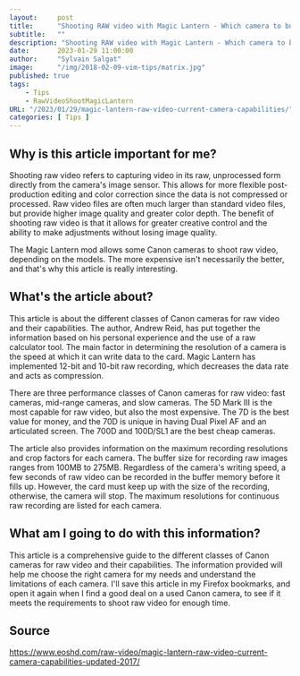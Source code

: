 ```yaml
---
layout:     post
title:      "Shooting RAW video with Magic Lantern - Which camera to buy?"
subtitle:   ""
description: "Shooting RAW video with Magic Lantern - Which camera to buy?"
date:       2023-01-29 11:00:00
author:     "Sylvain Salgat"
image:      "/img/2018-02-09-vim-tips/matrix.jpg"
published: true
tags:
    - Tips
    - RawVideoShootMagicLantern
URL: "/2023/01/29/magic-lantern-raw-video-current-camera-capabilities/"
categories: [ Tips ]
---
```


## Why is this article important for me?
Shooting raw video refers to capturing video in its raw, unprocessed form directly from the camera's image sensor. This allows for more flexible post-production editing and color correction since the data is not compressed or processed. Raw video files are often much larger than standard video files, but provide higher image quality and greater color depth. The benefit of shooting raw video is that it allows for greater creative control and the ability to make adjustments without losing image quality.

The Magic Lantern mod allows some Canon cameras to shoot raw video, depending on the models. The more expensive isn't necessarily the better, and that's why this article is really interesting.




## What's the article about?
This article is about the different classes of Canon cameras for raw video and their capabilities. The author, Andrew Reid, has put together the information based on his personal experience and the use of a raw calculator tool. The main factor in determining the resolution of a camera is the speed at which it can write data to the card. Magic Lantern has implemented 12-bit and 10-bit raw recording, which decreases the data rate and acts as compression.

There are three performance classes of Canon cameras for raw video: fast cameras, mid-range cameras, and slow cameras. The 5D Mark III is the most capable for raw video, but also the most expensive. The 7D is the best value for money, and the 70D is unique in having Dual Pixel AF and an articulated screen. The 700D and 100D/SL1 are the best cheap cameras.

The article also provides information on the maximum recording resolutions and crop factors for each camera. The buffer size for recording raw images ranges from 100MB to 275MB. Regardless of the camera's writing speed, a few seconds of raw video can be recorded in the buffer memory before it fills up. However, the card must keep up with the size of the recording, otherwise, the camera will stop. The maximum resolutions for continuous raw recording are listed for each camera.



## What am I going to do with this information?
This article is a comprehensive guide to the different classes of Canon cameras for raw video and their capabilities. The information provided will help me choose the right camera for my needs and understand the limitations of each camera. I'll save this article in my Firefox bookmarks, and open it again when I find a good deal on a used Canon camera, to see if it meets the requirements to shoot raw video for enough time.

## Source
https://www.eoshd.com/raw-video/magic-lantern-raw-video-current-camera-capabilities-updated-2017/